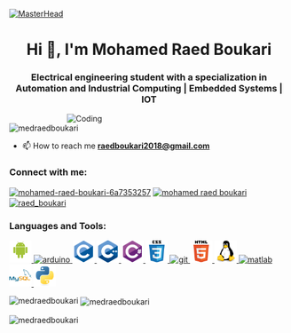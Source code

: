 [![MasterHead](https://www.einfochips.com/wp-content/uploads/2018/10/iot_1.gif)](https://medraedboukari.io)
<h1 align="center">Hi 👋, I'm Mohamed Raed Boukari</h1>
<h3 align="center">Electrical engineering student with a specialization in Automation and Industrial Computing | Embedded Systems | IOT</h3>
<img align="right" alt="Coding" width="400" src="image_processing20210906-11048-yson7m.gif>
![image_processing20210906-11048-yson7m](https://github.com/medraedboukari/medraedboukari/assets/153066554/339c8b81-62c6-438f-adfd-bb7bed7f5a68)

<p align="left"> <img src="https://komarev.com/ghpvc/?username=medraedboukari&label=Profile%20views&color=0e75b6&style=flat" alt="medraedboukari" /> </p>

- 📫 How to reach me **raedboukari2018@gmail.com**

<h3 align="left">Connect with me:</h3>
<p align="left">
<a href="https://linkedin.com/in/mohamed-raed-boukari-6a7353257" target="blank"><img align="center" src="https://raw.githubusercontent.com/rahuldkjain/github-profile-readme-generator/master/src/images/icons/Social/linked-in-alt.svg" alt="mohamed-raed-boukari-6a7353257" height="30" width="40" /></a>
<a href="https://fb.com/mohamed raed boukari" target="blank"><img align="center" src="https://raw.githubusercontent.com/rahuldkjain/github-profile-readme-generator/master/src/images/icons/Social/facebook.svg" alt="mohamed raed boukari" height="30" width="40" /></a>
<a href="https://instagram.com/raed_boukari" target="blank"><img align="center" src="https://raw.githubusercontent.com/rahuldkjain/github-profile-readme-generator/master/src/images/icons/Social/instagram.svg" alt="raed_boukari" height="30" width="40" /></a>
</p>

<h3 align="left">Languages and Tools:</h3>
<p align="left"> <a href="https://developer.android.com" target="_blank" rel="noreferrer"> <img src="https://raw.githubusercontent.com/devicons/devicon/master/icons/android/android-original-wordmark.svg" alt="android" width="40" height="40"/> </a> <a href="https://www.arduino.cc/" target="_blank" rel="noreferrer"> <img src="https://cdn.worldvectorlogo.com/logos/arduino-1.svg" alt="arduino" width="40" height="40"/> </a> <a href="https://www.cprogramming.com/" target="_blank" rel="noreferrer"> <img src="https://raw.githubusercontent.com/devicons/devicon/master/icons/c/c-original.svg" alt="c" width="40" height="40"/> </a> <a href="https://www.w3schools.com/cpp/" target="_blank" rel="noreferrer"> <img src="https://raw.githubusercontent.com/devicons/devicon/master/icons/cplusplus/cplusplus-original.svg" alt="cplusplus" width="40" height="40"/> </a> <a href="https://www.w3schools.com/cs/" target="_blank" rel="noreferrer"> <img src="https://raw.githubusercontent.com/devicons/devicon/master/icons/csharp/csharp-original.svg" alt="csharp" width="40" height="40"/> </a> <a href="https://www.w3schools.com/css/" target="_blank" rel="noreferrer"> <img src="https://raw.githubusercontent.com/devicons/devicon/master/icons/css3/css3-original-wordmark.svg" alt="css3" width="40" height="40"/> </a> <a href="https://git-scm.com/" target="_blank" rel="noreferrer"> <img src="https://www.vectorlogo.zone/logos/git-scm/git-scm-icon.svg" alt="git" width="40" height="40"/> </a> <a href="https://www.w3.org/html/" target="_blank" rel="noreferrer"> <img src="https://raw.githubusercontent.com/devicons/devicon/master/icons/html5/html5-original-wordmark.svg" alt="html5" width="40" height="40"/> </a> <a href="https://www.linux.org/" target="_blank" rel="noreferrer"> <img src="https://raw.githubusercontent.com/devicons/devicon/master/icons/linux/linux-original.svg" alt="linux" width="40" height="40"/> </a> <a href="https://www.mathworks.com/" target="_blank" rel="noreferrer"> <img src="https://upload.wikimedia.org/wikipedia/commons/2/21/Matlab_Logo.png" alt="matlab" width="40" height="40"/> </a> <a href="https://www.mysql.com/" target="_blank" rel="noreferrer"> <img src="https://raw.githubusercontent.com/devicons/devicon/master/icons/mysql/mysql-original-wordmark.svg" alt="mysql" width="40" height="40"/> </a> <a href="https://www.python.org" target="_blank" rel="noreferrer"> <img src="https://raw.githubusercontent.com/devicons/devicon/master/icons/python/python-original.svg" alt="python" width="40" height="40"/> </a> </p>

<p><img align="left" src="https://github-readme-stats.vercel.app/api/top-langs?username=medraedboukari&show_icons=true&locale=en&layout=compact" alt="medraedboukari" /></p>

<p>&nbsp;<img align="center" src="https://github-readme-stats.vercel.app/api?username=medraedboukari&show_icons=true&locale=en" alt="medraedboukari" /></p>

<p><img align="center" src="https://github-readme-streak-stats.herokuapp.com/?user=medraedboukari&" alt="medraedboukari" /></p>
